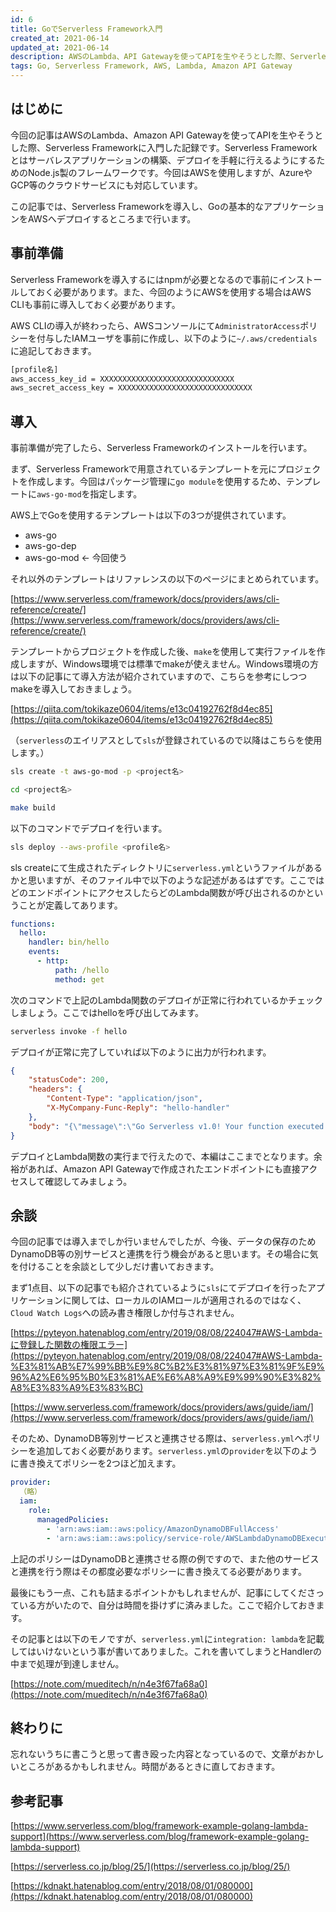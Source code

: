 ```yaml
---
id: 6
title: GoでServerless Framework入門
created_at: 2021-06-14
updated_at: 2021-06-14
description: AWSのLambda、API Gatewayを使ってAPIを生やそうとした際、Serverless Frameworkに入門したお話
tags: Go, Serverless Framework, AWS, Lambda, Amazon API Gateway
---
```


## はじめに

今回の記事はAWSのLambda、Amazon API Gatewayを使ってAPIを生やそうとした際、Serverless Frameworkに入門した記録です。Serverless Frameworkとはサーバレスアプリケーションの構築、デプロイを手軽に行えるようにするためのNode.js製のフレームワークです。今回はAWSを使用しますが、AzureやGCP等のクラウドサービスにも対応しています。

この記事では、Serverless Frameworkを導入し、Goの基本的なアプリケーションをAWSへデプロイするところまで行います。

## 事前準備

Serverless Frameworkを導入するにはnpmが必要となるので事前にインストールしておく必要があります。また、今回のようにAWSを使用する場合はAWS CLIも事前に導入しておく必要があります。

AWS CLIの導入が終わったら、AWSコンソールにて`AdministratorAccess`ポリシーを付与したIAMユーザを事前に作成し、以下のように`~/.aws/credentials`に追記しておきます。

```bash
[profile名]
aws_access_key_id = XXXXXXXXXXXXXXXXXXXXXXXXXXXXXX
aws_secret_access_key = XXXXXXXXXXXXXXXXXXXXXXXXXXXXXX
```

## 導入

事前準備が完了したら、Serverless Frameworkのインストールを行います。

まず、Serverless Frameworkで用意されているテンプレートを元にプロジェクトを作成します。今回はパッケージ管理に`go module`を使用するため、テンプレートに`aws-go-mod`を指定します。

AWS上でGoを使用するテンプレートは以下の3つが提供されています。

- aws-go
- aws-go-dep
- aws-go-mod ← 今回使う

それ以外のテンプレートはリファレンスの以下のページにまとめられています。

[https://www.serverless.com/framework/docs/providers/aws/cli-reference/create/](https://www.serverless.com/framework/docs/providers/aws/cli-reference/create/)

テンプレートからプロジェクトを作成した後、`make`を使用して実行ファイルを作成しますが、Windows環境では標準でmakeが使えません。Windows環境の方は以下の記事にて導入方法が紹介されていますので、こちらを参考にしつつmakeを導入しておきましょう。

[https://qiita.com/tokikaze0604/items/e13c04192762f8d4ec85](https://qiita.com/tokikaze0604/items/e13c04192762f8d4ec85)

（`serverless`のエイリアスとして`sls`が登録されているので以降はこちらを使用します。）

```bash
sls create -t aws-go-mod -p <project名>

cd <project名>

make build
```

以下のコマンドでデプロイを行います。

```bash
sls deploy --aws-profile <profile名>
```

sls createにて生成されたディレクトリに`serverless.yml`というファイルがあるかと思いますが、そのファイル中で以下のような記述があるはずです。ここではどのエンドポイントにアクセスしたらどのLambda関数が呼び出されるのかということが定義してあります。

```yaml
functions:
  hello:
    handler: bin/hello
    events:
      - http:
          path: /hello
          method: get
```

次のコマンドで上記のLambda関数のデプロイが正常に行われているかチェックしましょう。ここではhelloを呼び出してみます。

```bash
serverless invoke -f hello
```

デプロイが正常に完了していれば以下のように出力が行われます。

```json
{
    "statusCode": 200,
    "headers": {
        "Content-Type": "application/json",
        "X-MyCompany-Func-Reply": "hello-handler"
    },
    "body": "{\"message\":\"Go Serverless v1.0! Your function executed successfully!\"}"
}
```

デプロイとLambda関数の実行まで行えたので、本編はここまでとなります。余裕があれば、Amazon API Gatewayで作成されたエンドポイントにも直接アクセスして確認してみましょう。

## 余談

今回の記事では導入までしか行いませんでしたが、今後、データの保存のためDynamoDB等の別サービスと連携を行う機会があると思います。その場合に気を付けることを余談として少しだけ書いておきます。

まず1点目、以下の記事でも紹介されているように`sls`にてデプロイを行ったアプリケーションに関しては、ローカルのIAMロールが適用されるのではなく、`Cloud Watch Logs`への読み書き権限しか付与されません。

[https://pyteyon.hatenablog.com/entry/2019/08/08/224047#AWS-Lambda-に登録した関数の権限エラー](https://pyteyon.hatenablog.com/entry/2019/08/08/224047#AWS-Lambda-%E3%81%AB%E7%99%BB%E9%8C%B2%E3%81%97%E3%81%9F%E9%96%A2%E6%95%B0%E3%81%AE%E6%A8%A9%E9%99%90%E3%82%A8%E3%83%A9%E3%83%BC)

[https://www.serverless.com/framework/docs/providers/aws/guide/iam/](https://www.serverless.com/framework/docs/providers/aws/guide/iam/)

そのため、DynamoDB等別サービスと連携させる際は、`serverless.yml`へポリシーを追加しておく必要があります。`serverless.yml`の`provider`を以下のように書き換えてポリシーを2つほど加えます。

```yaml
provider:
  （略）
  iam:
    role:
      managedPolicies:
        - 'arn:aws:iam::aws:policy/AmazonDynamoDBFullAccess'
        - 'arn:aws:iam::aws:policy/service-role/AWSLambdaDynamoDBExecutionRole'
```

上記のポリシーはDynamoDBと連携させる際の例ですので、また他のサービスと連携を行う際はその都度必要なポリシーに書き換えてる必要があります。

最後にもう一点、これも詰まるポイントかもしれませんが、記事にしてくださっている方がいたので、自分は時間を掛けずに済みました。ここで紹介しておきます。

その記事とは以下のモノですが、`serverless.yml`に`integration: lambda`を記載してはいけないという事が書いてありました。これを書いてしまうとHandlerの中まで処理が到達しません。

[https://note.com/mueditech/n/n4e3f67fa68a0](https://note.com/mueditech/n/n4e3f67fa68a0)

## 終わりに

忘れないうちに書こうと思って書き殴った内容となっているので、文章がおかしいところがあるかもしれません。時間があるときに直しておきます。

## 参考記事

[https://www.serverless.com/blog/framework-example-golang-lambda-support](https://www.serverless.com/blog/framework-example-golang-lambda-support)

[https://serverless.co.jp/blog/25/](https://serverless.co.jp/blog/25/)

[https://kdnakt.hatenablog.com/entry/2018/08/01/080000](https://kdnakt.hatenablog.com/entry/2018/08/01/080000)